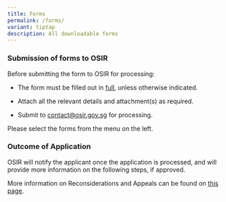 ```yaml
---
title: Forms
permalink: /forms/
variant: tiptap
description: All downloadable forms
---
```

<h3><strong>Submission of forms to OSIR</strong></h3><p>Before submitting the form to OSIR for processing:</p><ul data-tight="true" class="tight"><li><p>The form must be filled out in <u>full</u>, unless otherwise indicated.</p></li><li><p>Attach all the relevant details and attachment(s) as required.</p></li><li><p>Submit to <a href="mailto:contact@osir.gov.sg" rel="noopener noreferrer nofollow" target="_blank">contact@osir.gov.sg</a> for processing.</p></li></ul><p>Please select the forms from the menu on the left.</p><h3><strong>Outcome of Application</strong></h3><p>OSIR will notify the applicant once the application is processed, and will provide more information on the following steps, if approved.</p><p>More information on Reconsiderations and Appeals can be found on <a href="/resources/reconsiderations-and-appeals" rel="noopener noreferrer nofollow" target="_blank">this page</a>. </p><p></p>